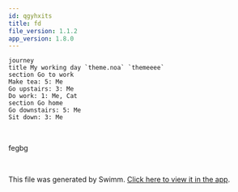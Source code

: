 ```yaml
---
id: qgyhxits
title: fd
file_version: 1.1.2
app_version: 1.8.0
---
```


<!--MERMAID {width:100}-->
```mermaid
journey
title My working day `theme.noa` `themeeee`
section Go to work
Make tea: 5: Me
Go upstairs: 3: Me
Do work: 1: Me, Cat
section Go home
Go downstairs: 5: Me
Sit down: 3: Me

```
<!--MCONTENT {content: "journey<br/>\ntitle My working day `theme.noa`<swm-token data-swm-token=\":docusaurus.config.js:28:3:5:`        themeeee theme.noa themeNoa: {`\"/> `themeeee`<swm-token data-swm-token=\":docusaurus.config.js:28:1:1:`        themeeee theme.noa themeNoa: {`\"/><br/>\nsection Go to work<br/>\nMake tea: 5: Me<br/>\nGo upstairs: 3: Me<br/>\nDo work: 1: Me, Cat<br/>\nsection Go home<br/>\nGo downstairs: 5: Me<br/>\nSit down: 3: Me<br/>\n<br/>"} --->

<br/>

fegbg

<br/>

This file was generated by Swimm. [Click here to view it in the app](http://localhost:5000/repos/Z2l0aHViJTNBJTNBTm9hUmVwbyUzQSUzQU5vYW96ZXI=/docs/qgyhxits).
